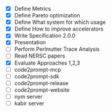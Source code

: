 
- [x] Define Metrics
- [x] Define Pareto optimization
- [x] Define What system for which usage
- [x] Define How to improve accelerators
- [x] Write Specification 2.0.0
- [x] Presentation
- [ ] Perform Perlmutter Trace Analysis
- [ ] Read NERSC papers
- [x] Evaluate Approaches 1,2,3
- [ ] code2prompt-mcp
- [ ] code2prompt-sdk
- [ ] code2prompt-release
- [ ] code2prompt-website
- [ ] nym server
- [ ] kabir server
